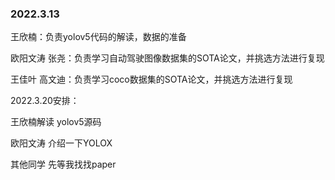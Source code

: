 ### 2022.3.13 

王欣楠：负责yolov5代码的解读，数据的准备

欧阳文涛  张尧：负责学习自动驾驶图像数据集的SOTA论文，并挑选方法进行复现

王佳叶 高文迪：负责学习coco数据集的SOTA论文，并挑选方法进行复现



2022.3.20安排：

王欣楠解读 yolov5源码

欧阳文涛 介绍一下YOLOX



其他同学 先等我找找paper